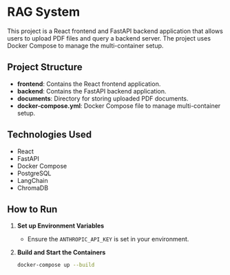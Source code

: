 # RAG System

This project is a React frontend and FastAPI backend application that allows users to upload PDF files and query a backend server. The project uses Docker Compose to manage the multi-container setup.

## Project Structure

- **frontend**: Contains the React frontend application.
- **backend**: Contains the FastAPI backend application.
- **documents**: Directory for storing uploaded PDF documents.
- **docker-compose.yml**: Docker Compose file to manage multi-container setup.

## Technologies Used

- React
- FastAPI
- Docker Compose
- PostgreSQL
- LangChain
- ChromaDB

## How to Run

1. **Set up Environment Variables**
   - Ensure the `ANTHROPIC_API_KEY` is set in your environment.

2. **Build and Start the Containers**
   ```bash
   docker-compose up --build
   ```

